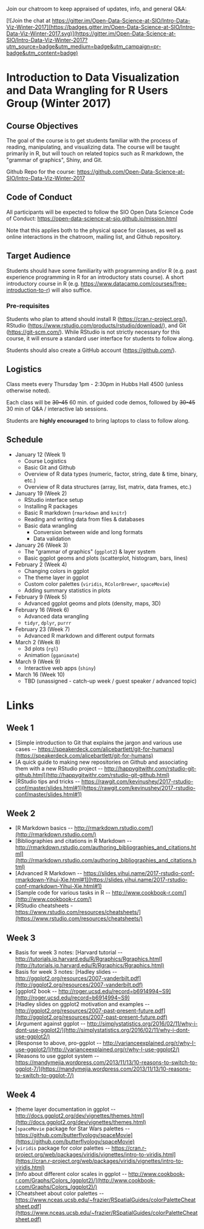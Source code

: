 Join our chatroom to keep appraised of updates, info, and general Q&A:

[![Join the chat at https://gitter.im/Open-Data-Science-at-SIO/Intro-Data-Viz-Winter-2017](https://badges.gitter.im/Open-Data-Science-at-SIO/Intro-Data-Viz-Winter-2017.svg)](https://gitter.im/Open-Data-Science-at-SIO/Intro-Data-Viz-Winter-2017?utm_source=badge&utm_medium=badge&utm_campaign=pr-badge&utm_content=badge)

# Introduction to Data Visualization and Data Wrangling for R Users Group (Winter 2017)

## Course Objectives

The goal of the course is to get students familiar with the process of reading, manipulating, and visualizing data. The course will be taught primarily in R, but will touch on related topics such as R markdown, the "grammar of graphics", Shiny, and Git. 

Github Repo for the course: https://github.com/Open-Data-Science-at-SIO/Intro-Data-Viz-Winter-2017

## Code of Conduct

All participants will be expected to follow the SIO Open Data Science Code of Conduct: https://open-data-science-at-sio.github.io/mission.html

Note that this applies both to the physical space for classes, as well as online interactions in the chatroom, mailing list, and Github repository.

## Target Audience

Students should have some familiarity with programming and/or R (e.g. past experience programming in R for an introductory stats course). A short introductory course in R (e.g. https://www.datacamp.com/courses/free-introduction-to-r) will also suffice.

### Pre-requisites

Students who plan to attend should install R (https://cran.r-project.org/), RStudio (https://www.rstudio.com/products/rstudio/download/), and Git (https://git-scm.com/). While RStudio is not strictly necessary for this course, it will ensure a standard user interface for students to follow along.

Students should also create a GitHub account (https://github.com/).

## Logistics

Class meets every Thursday 1pm - 2:30pm in Hubbs Hall 4500 (unless otherwise noted).

Each class will be ~~30-45~~ 60 min. of guided code demos, followed by ~~30-45~~ 30 min of Q&A / interactive lab sessions.

Students are **highly encouraged** to bring laptops to class to follow along.

## Schedule

* January 12 (Week 1)
    * Course Logistics
    * Basic Git and Github
    * Overview of R data types (numeric, factor, string, date & time, binary, etc.)
    * Overview of R data structures (array, list, matrix, data frames, etc.)
* January 19 (Week 2)
    * RStudio interface setup
    * Installing R packages
    * Basic R markdown (`rmarkdown` and `knitr`)
    * Reading and writing data from files & databases
    * Basic data wrangling
        * Conversion between wide and long formats
        * Data validation
* January 26 (Week 3)
    * The "grammar of graphics" (`ggplot2`) & layer system
    * Basic ggplot geoms and plots (scatterplot, histogram, bars, lines)
* February 2 (Week 4)
    * Changing colors in ggplot
    * The theme layer in ggplot
    * Custom color palettes (`viridis`, `RColorBrewer`, `spaceMovie`)
    * Adding summary statistics in plots
* February 9 (Week 5)
    * Advanced ggplot geoms and plots (density, maps, 3D)
* February 16 (Week 6)
    * Advanced data wrangling
    * `tidyr`, `dplyr`, `purrr`
* February 23 (Week 7)
    * Advanced R markdown and different output formats
* March 2 (Week 8)
    * 3d plots (`rgl`)
    * Animation (`gganimate`)
* March 9 (Week 9)
    * Interactive web apps (`shiny`)
* March 16 (Week 10)
    * TBD (unassigned - catch-up week / guest speaker / advanced topic)

# Links

## Week 1
* [Simple introduction to Git that explains the jargon and various use cases -- https://speakerdeck.com/alicebartlett/git-for-humans](https://speakerdeck.com/alicebartlett/git-for-humans)
* [A quick guide to making new repositories on Github and associating them with a new RStudio project -- http://happygitwithr.com/rstudio-git-github.html](http://happygitwithr.com/rstudio-git-github.html)
* [RStudio tips and tricks -- https://rawgit.com/kevinushey/2017-rstudio-conf/master/slides.html#1](https://rawgit.com/kevinushey/2017-rstudio-conf/master/slides.html#1)

## Week 2
* [R Markdown basics -- http://rmarkdown.rstudio.com/](http://rmarkdown.rstudio.com/)
* [Bibliographies and citations in R Markdown -- http://rmarkdown.rstudio.com/authoring_bibliographies_and_citations.html](http://rmarkdown.rstudio.com/authoring_bibliographies_and_citations.html)
* [Advanced R Markdown -- https://slides.yihui.name/2017-rstudio-conf-rmarkdown-Yihui-Xie.html#1](https://slides.yihui.name/2017-rstudio-conf-rmarkdown-Yihui-Xie.html#1)
* [Sample code for various tasks in R -- http://www.cookbook-r.com/](http://www.cookbook-r.com/)
* [RStudio cheatsheets - https://www.rstudio.com/resources/cheatsheets/](https://www.rstudio.com/resources/cheatsheets/)

## Week 3
* Basis for week 3 notes: [Harvard tutorial -- http://tutorials.iq.harvard.edu/R/Rgraphics/Rgraphics.html](http://tutorials.iq.harvard.edu/R/Rgraphics/Rgraphics.html)
* Basis for week 3 notes: [Hadley slides -- http://ggplot2.org/resources/2007-vanderbilt.pdf](http://ggplot2.org/resources/2007-vanderbilt.pdf)
* [ggplot2 book -- http://roger.ucsd.edu/record=b6914994~S9](http://roger.ucsd.edu/record=b6914994~S9)
* [Hadley slides on ggplot2 motivation and examples -- http://ggplot2.org/resources/2007-past-present-future.pdf](http://ggplot2.org/resources/2007-past-present-future.pdf)
* [Argument against ggplot -- http://simplystatistics.org/2016/02/11/why-i-dont-use-ggplot2/](http://simplystatistics.org/2016/02/11/why-i-dont-use-ggplot2/)
* [Response to above, pro-ggplot -- http://varianceexplained.org/r/why-I-use-ggplot2/](http://varianceexplained.org/r/why-I-use-ggplot2/)
* [Reasons to use ggplot system -- https://mandymejia.wordpress.com/2013/11/13/10-reasons-to-switch-to-ggplot-7/](https://mandymejia.wordpress.com/2013/11/13/10-reasons-to-switch-to-ggplot-7/)

## Week 4
* [theme layer documentation in ggplot -- http://docs.ggplot2.org/dev/vignettes/themes.html](http://docs.ggplot2.org/dev/vignettes/themes.html)
* [`spaceMovie` package for Star Wars palettes -- https://github.com/butterflyology/spaceMovie](https://github.com/butterflyology/spaceMovie)
* [`viridis` package for color palettes -- https://cran.r-project.org/web/packages/viridis/vignettes/intro-to-viridis.html](https://cran.r-project.org/web/packages/viridis/vignettes/intro-to-viridis.html)
* [Info about different color scales in ggplot -- http://www.cookbook-r.com/Graphs/Colors_(ggplot2)/](http://www.cookbook-r.com/Graphs/Colors_(ggplot2)/)
* [Cheatsheet about color palettes -- https://www.nceas.ucsb.edu/~frazier/RSpatialGuides/colorPaletteCheatsheet.pdf](https://www.nceas.ucsb.edu/~frazier/RSpatialGuides/colorPaletteCheatsheet.pdf)

